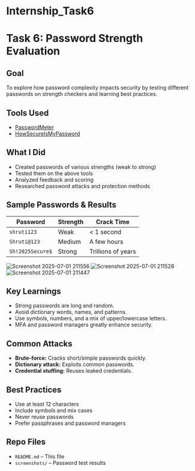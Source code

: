 # Internship_Task6
# Task 6: Password Strength Evaluation

## Goal
To explore how password complexity impacts security by testing different passwords on strength checkers and learning best practices.

## Tools Used
- [PasswordMeter](https://passwordmeter.com)
- [HowSecureIsMyPassword](https://howsecureismypassword.net)

## What I Did
- Created passwords of various strengths (weak to strong)
- Tested them on the above tools
- Analyzed feedback and scoring
- Researched password attacks and protection methods

## Sample Passwords & Results

| Password       | Strength | Crack Time       |
|----------------|----------|------------------|
| `shruti123`     | Weak     | < 1 second       |
| `Shruti@123`    | Medium   | A few hours      |
| `Sh!2025Secure$` | Strong | Trillions of years |

![Screenshot 2025-07-01 211556](https://github.com/user-attachments/assets/0318f70a-20f3-42f8-947a-f475596df13b)
![Screenshot 2025-07-01 211528](https://github.com/user-attachments/assets/5ea1c8c7-f0ca-4dc1-9746-57a20d332be5)
![Screenshot 2025-07-01 211447](https://github.com/user-attachments/assets/249a0e0a-dd43-4aff-a8f4-bc42b7f15cbe)

## Key Learnings
- Strong passwords are long and random.
- Avoid dictionary words, names, and patterns.
- Use symbols, numbers, and a mix of upper/lowercase letters.
- MFA and password managers greatly enhance security.

## Common Attacks
- **Brute-force:** Cracks short/simple passwords quickly.
- **Dictionary attack:** Exploits common passwords.
- **Credential stuffing:** Reuses leaked credentials.

## Best Practices
- Use at least 12 characters
- Include symbols and mix cases
- Never reuse passwords
- Prefer passphrases and password managers

## Repo Files
- `README.md` – This file
- `screenshots/` – Password test results
